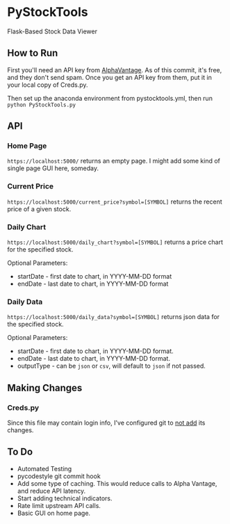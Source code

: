 # PyStockTools
Flask-Based Stock Data Viewer

## How to Run
First you'll need an API key from [AlphaVantage](https://www.alphavantage.co/). As of this commit, it's free, and they don't send spam. Once you get an API key from them, put it in your local copy of Creds.py.

Then set up the anaconda environment from pystocktools.yml, then run `python PyStockTools.py`

## API
### Home Page
`https://localhost:5000/` returns an empty page. I might add some kind of single page GUI here, someday.
### Current Price
`https://localhost:5000/current_price?symbol=[SYMBOL]` returns the recent price of a given stock.
### Daily Chart
`https://localhost:5000/daily_chart?symbol=[SYMBOL]` returns a price chart for the specified stock.

Optional Parameters:
* startDate - first date to chart, in YYYY-MM-DD format
* endDate - last date to chart, in YYYY-MM-DD format

### Daily Data
`https://localhost:5000/daily_data?symbol=[SYMBOL]` returns json data for the specified stock.

Optional Parameters:
* startDate - first date to chart, in YYYY-MM-DD format.
* endDate - last date to chart, in YYYY-MM-DD format.
* outputType - can be `json` or `csv`, will default to `json` if not passed.

## Making Changes
### Creds.py
Since this file may contain login info, I've configured git to [not add](https://stackoverflow.com/a/39776107) its changes.

## To Do
* Automated Testing
* pycodestyle git commit hook
* Add some type of caching. This would reduce calls to Alpha Vantage, and reduce API latency.
* Start adding technical indicators.
* Rate limit upstream API calls. 
* Basic GUI on home page.